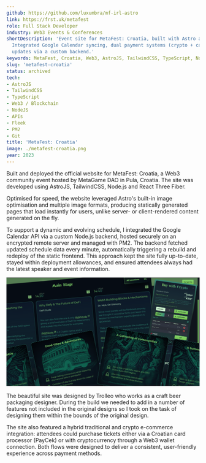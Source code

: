 ```yaml
---
github: https://github.com/luxumbra/mf-irl-astro
link: https://frst.uk/metafest
role: Full Stack Developer
industry: Web3 Events & Conferences
shortDescription: 'Event site for MetaFest: Croatia, built with Astro and Tailwind.
  Integrated Google Calendar syncing, dual payment systems (crypto + card), and real-time
  updates via a custom backend.'
keywords: MetaFest, Croatia, Web3, AstroJS, TailwindCSS, TypeScript, NodeJS, Google Calendar API, PM2, Fleek, Web3 Payments, Crypto Payments
slug: 'metafest-croatia'
status: archived
tech:
- AstroJS
- TailwindCSS
- TypeScript
- Web3 / Blockchain
- NodeJS
- APIs
- Fleek
- PM2
- Git
title: 'MetaFest: Croatia'
image: ./metafest-croatia.png
year: 2023
---
```


Built and deployed the official website for MetaFest: Croatia, a Web3 community event hosted by MetaGame DAO in Pula, Croatia. The site was developed using AstroJS, TailwindCSS, Node.js and React Three Fiber.

Optimised for speed, the website leveraged Astro's built-in image optimisation and multiple image formats, producing statically generated pages that load instantly for users, unlike server- or client-rendered content generated on the fly.

To support a dynamic and evolving schedule, I integrated the Google Calendar API via a custom Node.js backend, hosted securely on an encrypted remote server and managed with PM2. The backend fetched updated schedule data every minute, automatically triggering a rebuild and redeploy of the static frontend. This approach kept the site fully up-to-date, stayed within deployment allowances, and ensured attendees always had the latest speaker and event information.

![MetaFest: Croatia Montage](./metafest-croatia-montage.png)

The beautiful site was designed by Trolleo who works as a craft beer packaging designer. During the build we needed to add in a number of features not included in the original designs so I took on the task of designing them within the bounds of the original design.


The site also featured a hybrid traditional and crypto e-commerce integration: attendees could purchase tickets either via a Croatian card processor (PayCek) or with cryptocurrency through a Web3 wallet connection. Both flows were designed to deliver a consistent, user-friendly experience across payment methods.

